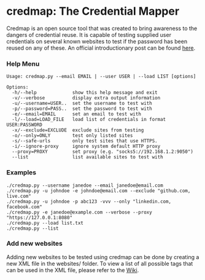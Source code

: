 credmap: The Credential Mapper
===

Credmap is an open source tool that was created to bring awareness to the dangers of credential reuse. It is capable of testing supplied user credentials on several known websites to test if the password has been reused on any of these. An official introductionary post can be found [here](http://websec.ca/blog/view/credmap).

### Help Menu
    Usage: credmap.py --email EMAIL | --user USER | --load LIST [options]

	Options:
	  -h/--help             show this help message and exit
	  -v/--verbose          display extra output information
	  -u/--username=USER..  set the username to test with
	  -p/--password=PASS..  set the password to test with
	  -e/--email=EMAIL      set an email to test with
	  -l/--load=LOAD_FILE   load list of credentials in format USER:PASSWORD
	  -x/--exclude=EXCLUDE  exclude sites from testing
	  -o/--only=ONLY        test only listed sites
	  -s/--safe-urls        only test sites that use HTTPS.
	  -i/--ignore-proxy     ignore system default HTTP proxy
	  --proxy=PROXY         set proxy (e.g. "socks5://192.168.1.2:9050")
	  --list                list available sites to test with

### Examples
	./credmap.py --username janedoe --email janedoe@email.com
	./credmap.py -u johndoe -e johndoe@email.com --exclude "github.com, live.com"
	./credmap.py -u johndoe -p abc123 -vvv --only "linkedin.com, facebook.com"
	./credmap.py -e janedoe@example.com --verbose --proxy "https://127.0.0.1:8080"
	./credmap.py --load list.txt
	./credmap.py --list


### Add new websites
Adding new websites to be tested using credmap can be done by creating a new XML file in the websites/ folder. To view a list of all possible tags that can be used in the XML file, please refer to the [Wiki](https://github.com/lightos/credmap/wiki).
